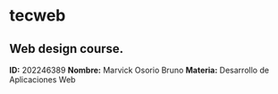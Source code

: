# tecweb
## Web design course.

**ID:** 202246389
**Nombre:** Marvick Osorio Bruno
**Materia:** Desarrollo de Aplicaciones Web